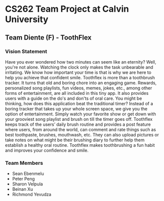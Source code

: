 # CS262 Team Project at Calvin University 
## Team Diente (F) - ToothFlex
### Vision Statement
Have you ever wondered how two minutes can seem like an eternity? Well, you're not alone. Watching the clock only makes the task unbearable and irritating. We know how important your time is that is why we are here to help you achieve that confident smile. Toothflex is more than a toothbrush tracker. It turns that old and boring chore into an engaging game. Rewards, personalized song playlists, fun videos, memes, jokes, etc., among other forms of entertainment, are all included in this tiny app.
It also provides users with a guide on the do's and don'ts of oral care. You might be thinking, how does this application beat the traditional timer? Instead of a boring tracker that takes up your whole screen space, we give you the option of entertainment. Simply watch your favorite show or get down with your grooviest song playlist and brush on till the timer goes off. Toothflex keeps track of the users’ daily brush routine and provides a post feature where users, from around the world, can comment and rate things such as best toothpaste, brushes, mouthwash, etc. They can also upload pictures or take notes on what might be their brushing diary to further help them establish a healthy oral routine.
Toothflex makes toothbrushing a fun habit and improves your confidence and smile.
### Team Members
- Sean Ebenmelu
- Peter Peng
- Sharon Velpula
- Beinan Xu
- Richmond Yevudza
